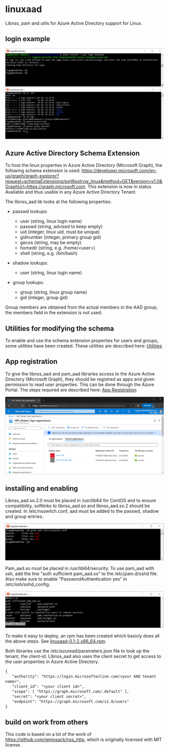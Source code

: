 # linuxaad
Libnss, pam and utils for Azure Active Directory support for Linux.


## login example

![login with ssh and device code](screenshots/login.png)
![showing ls, id and getent](screenshots/ls-id-getent.png)

## Azure Active Directory Schema Extension

To host the linux properties in Azure Active Directory (Microsoft Graph), the following schema extension is used:
https://developer.microsoft.com/en-us/graph/graph-explorer?request=schemaExtensions/extj8xolrvw_linux&method=GET&version=v1.0&GraphUrl=https://graph.microsoft.com.
This extension is now in status Available and thus usable in any Azure Active Directory Tenant.


The libnss_aad lib looks at the following properties:
  * passwd lookups: 
    * user (string, linux login name)
    * passwd (string, advised to keep empty)
    * uid (integer, linux uid, must be unique)
    * gidnumber (integer, primary group gid)
    * gecos (string, may be empty)
    * homedir (string, e.g. /home/\<user\>)
    * shell (string, e.g. /bin/bash)

  * shadow lookups:
    * user (string, linux login name)

  * group lookups:
    * group (string, linux group name)
    * gid (integer, group gid)

Group members are obtained from the actual members in the AAD group; the members field in the extension is not used.

## Utilities for modifying the schema

To enable and use the schema extension properties for users and groups, some utilities have been created. These utilities are described here: [Utilities](utilities.md)

## App registration

To give the libnss_aad and pam_aad libraries access to the Azure Active Directory (Microsoft Graph), they should be registred as apps and given permission to read user properties. 
This can be done through the Azure Portal. The steps required are described here: [App Registration](app-registration.md)

![apps](screenshots/registered-apps.png)

## installing and enabling

Libnss_aad.so.2.0 must be placed in /usr/lib64 for CentOS and to ensure compatibility, softlinks to libnss_aad.so and libnss_aad.so.2 should be created.
In /etc/nsswitch.conf, aad must be added to the passwd, shadow and group entries.

![nssswitch.conf](screenshots/nsswitch-conf.png)

Pam_aad.so must be placed in /usr/lib64/security. To use pam_aad with ssh, add the line "auth sufficient pam_aad.so" to the /etc/pam.d/sshd file. 
Also make sure to enable "PasswordAuthentication yes" in /etc/ssh/sshd_config.

![sshd](screenshots/pam-d-sshd.png)

To make it easy to deploy, an rpm has been created which basicly does all the above steps. See [linuxaad-0.1-2.x86_64.rpm](https://github.com/hmeiland/linuxaad/releases/download/v0.1/linuxaad-0.1-2.x86_64.rpm).

Both libraries use the /etc/azuread/parameters.json file to look up the tenant, the client-id. Libnss_aad also uses the client secret to get access to the user properties in Azure Active Directory.

    {
       "authority": "https://login.microsoftonline.com/<your AAD tenant name>",
       "client_id": "<your client id>",
       "scope": [ "https://graph.microsoft.com/.default" ],
       "secret": "<your client secret>",
       "endpoint": "https://graph.microsoft.com/v1.0/users"
    }


## build on work from others
This code is based on a lot of the work of https://github.com/gmjosack/nss_http, which is originally licensed with MIT license.
